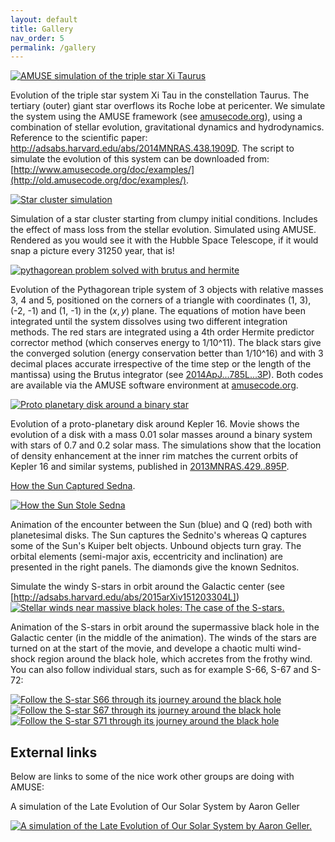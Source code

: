 ```yaml
---
layout: default
title: Gallery
nav_order: 5
permalink: /gallery
---
```


[![AMUSE simulation of the triple star Xi Taurus](http://img.youtube.com/vi/oW5lo4f9NL0/0.jpg)](http://www.youtube.com/watch?v=oW5lo4f9NL0 "AMUSE simulation of the triple star Xi Taurus")

Evolution of the triple star system Xi Tau in the constellation
Taurus.  The tertiary (outer) giant star overflows its Roche lobe at
pericenter.  We simulate the system using the AMUSE framework (see
[amusecode.org](http://www.amusecode.org)), using a combination of stellar evolution,
gravitational dynamics and hydrodynamics.  Reference to the scientific
paper: http://adsabs.harvard.edu/abs/2014MNRAS.438.1909D. The script
to simulate the evolution of this system can be downloaded from:
[http://www.amusecode.org/doc/examples/](http://old.amusecode.org/doc/examples/).

[![Star cluster simulation](http://img.youtube.com/vi/VF6J7P2cpn8/0.jpg)](http://www.youtube.com/watch?v=VF6J7P2cpn8 "Star cluster simulation")

Simulation of a star cluster starting from clumpy initial conditions. Includes the effect of mass loss from the stellar evolution. Simulated using AMUSE. Rendered as you would see it with the Hubble Space Telescope, if it would snap a picture every 31250 year, that is!


[![pythagorean problem solved with brutus and hermite](http://img.youtube.com/vi/hjVDGM7m6PA/0.jpg)](http://www.youtube.com/watch?v=hjVDGM7m6PA "pythagorean problem solved with brutus and hermite")

Evolution of the Pythagorean triple system of 3 objects with relative
masses 3, 4 and 5, positioned on the corners of a triangle with
coordinates (1, 3), (-2, -1) and (1, -1) in the $(x, y)$ plane.  The
equations of motion have been integrated until the system dissolves
using two different integration methods.  The red stars are integrated
using a 4th order Hermite predictor corrector method (which conserves
energy to 1/10^11).  The black stars give the converged solution
(energy conservation better than 1/10^16) and with 3 decimal places
accurate irrespective of the time step or the length of the mantissa)
using the Brutus integrator (see
[2014ApJ...785L...3P](http://adsabs.harvard.edu/abs/2014ApJ...785L...3P)).  Both codes are
available via the AMUSE software environment at
[amusecode.org](http://www.amusecode.org).


[![Proto planetary disk around a binary star](http://img.youtube.com/vi/xrAINIHNynU/0.jpg)](http://www.youtube.com/watch?v=xrAINIHNynU "Proto planetary disk around a binary star")

Evolution of a proto-planetary disk around Kepler 16. Movie shows the evolution of a disk with a mass 0.01 solar masses around a binary system with stars of 0.7
and 0.2 solar mass. The simulations show that the location of density enhancement at the inner rim matches the current orbits of Kepler 16 and
similar systems, published in [2013MNRAS.429..895P](http://adsabs.harvard.edu/abs/2013MNRAS.429..895P).

[How the Sun Captured Sedna](http://adsabs.harvard.edu/abs/2015arXiv150603105J).

[![How the Sun Stole Sedna](http://img.youtube.com/vi/AQfl_5k_HaU/0.jpg)](http://www.youtube.com/watch?v=AQfl_5k_HaU "How the Sun Stole Sedna")

Animation of the encounter between the Sun (blue) and Q (red) both with planetesimal disks.
The Sun captures the Sednito's whereas Q captures some of the Sun's Kuiper belt objects.
Unbound objects turn gray.
The orbital elements (semi-major axis, eccentricity and inclination) are presented in the right panels.
The diamonds give the known Sednitos.

Simulate the windy S-stars in orbit around the Galactic center (see [http://adsabs.harvard.edu/abs/2015arXiv151203304L])
[![Stellar winds near massive black holes: The case of the S-stars.](http://img.youtube.com/vi/soGFgzRso3c/0.jpg)](http://www.youtube.com/watch?v=soGFgzRso3c "Stellar winds near massive black holes: The case of the S-stars.")

Animation of the S-stars in orbit around the supermassive black hole in the Galactic center (in the middle of the animation).
The winds of the stars are turned on at the start of the movie, and develope a chaotic multi wind-shock region around the black hole, which accretes from the frothy wind.
You can also follow individual stars, such as for example S-66, S-67 and S-72:

[![Follow the S-star S66 through its journey around the black hole](http://img.youtube.com/vi/uyy8tRCgJHg/0.jpg)](http://www.youtube.com/watch?v=uyy8tRCgJHg "Follow the S-star S66 through its journey around the black hole")
[![Follow the S-star S67 through its journey around the black hole](http://img.youtube.com/vi/UnTC9M2Mdh8/0.jpg)](http://www.youtube.com/watch?v=UnTC9M2Mdh8 "Follow the S-star S67 through its journey around the black hole")
[![Follow the S-star S71 through its journey around the black hole](http://img.youtube.com/vi/dfTXNJpM-hQ/0.jpg)](http://www.youtube.com/watch?v=dfTXNJpM-hQ "Follow the S-star S71 through its journey around the black hole")


## External links

Below are links to some of the nice work other groups are doing with AMUSE:

A simulation of the Late Evolution of Our Solar System by Aaron Geller

[![A simulation of the Late Evolution of Our Solar System by Aaron Geller.](http://faculty.wcas.northwestern.edu/aaron-geller/myimages/AMGeller_SSevol_snap.jpg)](http://faculty.wcas.northwestern.edu/aaron-geller/visuals.html "A simulation of the Late Evolution of Our Solar System by Aaron Geller.")

